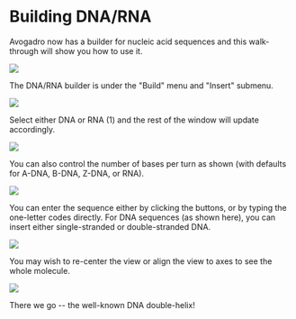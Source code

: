 # Building DNA/RNA

Avogadro now has a builder for nucleic acid sequences and this walk-through will show you how to use it.

![][1]

[1]: images/4-building-dna-rna/media_1340331911582.png

The DNA/RNA builder is under the "Build" menu and "Insert" submenu.

![][2]

[2]: images/4-building-dna-rna/media_1340331923310.png

Select either DNA or RNA (1) and the rest of the window will update accordingly.

![][3]

[3]: images/4-building-dna-rna/media_1340331942795.png

You can also control the number of bases per turn as shown (with defaults for A-DNA, B-DNA, Z-DNA, or RNA).

![][4]

[4]: images/4-building-dna-rna/media_1340331963717.png

You can enter the sequence either by clicking the buttons, or by typing the one-letter codes directly. For DNA sequences (as shown here), you can insert either single-stranded or double-stranded DNA.

![][5]

[5]: images/4-building-dna-rna/media_1340331979486.png

You may wish to re-center the view or align the view to axes to see the whole molecule.

![][6]

[6]: images/4-building-dna-rna/media_1340331996253.png

There we go -- the well-known DNA double-helix!
